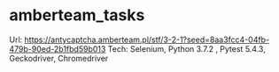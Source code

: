 # amberteam_tasks
Url: https://antycaptcha.amberteam.pl/stf/3-2-1?seed=8aa3fcc4-04fb-479b-90ed-2b1fbd59b013
Tech: Selenium, Python 3.7.2 , Pytest 5.4.3, Geckodriver, Chromedriver
